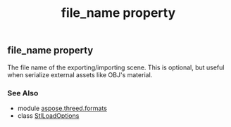 ﻿---
title: file_name property
second_title: Aspose.3D for Python via .NET API References
description: 
type: docs
weight: 50
url: /python-net/aspose.threed.formats/stlloadoptions/file_name/
is_root: false
---

## file_name property


The file name of the exporting/importing scene.
            This is optional, but useful when serialize external assets like OBJ's material.

### See Also
* module [aspose.threed.formats](../../)
* class [StlLoadOptions](/3d/python-net/aspose.threed.formats/stlloadoptions)
